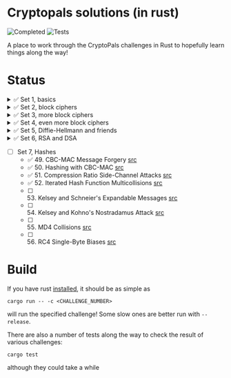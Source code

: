 Cryptopals solutions (in rust)
====

![Completed](https://img.shields.io/github/v/tag/tveness/cryptopals?label=completed%20to%20challenge&style=for-the-badge)
![Tests](https://img.shields.io/github/actions/workflow/status/tveness/cryptopals/rust.yml?label=Tests&style=for-the-badge)

A place to work through the CryptoPals challenges in Rust to hopefully learn things along the way!

# Status

<details>
<summary>✅ Set 1, basics</summary>

  - ✅ 1. Convert hex to base64 [src](src/set1/challenge01.rs)
  - ✅ 2. Fixed XOR [src](src/set1/challenge02.rs)
  - ✅ 3. Single-byte XOR cipher [src](src/set1/challenge03.rs)
  - ✅ 4. Detect single-character XOR [src](src/set1/challenge04.rs)
  - ✅ 5. Implement repeating-key XOR [src](src/set1/challenge05.rs)
  - ✅ 6. Break repeating-key XOR [src](src/set1/challenge06.rs)
  - ✅ 7. AES in ECB mode [src](src/set1/challenge07.rs)
  - ✅ 8. Detect AES in ECB mode [src](src/set1/challenge08.rs)

</details>
<details>
<summary>✅ Set 2, block ciphers</summary>

  - ✅ 9. Implement PKCS#7 padding [src](src/set2/challenge09.rs)
  - ✅ 10. Implement CBC mode [src](src/set2/challenge10.rs)
  - ✅ 11. An ECB/CBC detection oracle [src](src/set2/challenge11.rs)
  - ✅ 12. Byte-at-a-time ECB decryption (Simple) [src](src/set2/challenge12.rs)
  - ✅ 13. ECB cut-and-paste [src](src/set2/challenge13.rs)
  - ✅ 14. Byte-at-a-time ECB decryption (Harder) [src](src/set2/challenge14.rs)
  - ✅ 15. PKCS#7 padding validation [src](src/set2/challenge15.rs)
  - ✅ 16. CBC bitflipping attacks [src](src/set2/challenge16.rs)
</details>
<details>
<summary>✅ Set 3, more block ciphers</summary>

  - ✅ 17. The CBC padding oracle [src](src/set3/challenge17.rs)
  - ✅ 18. Implement CTR, the stream cipher mode [src](src/set3/challenge18.rs)
  - ✅ 19. Break fixed-nonce CTR mode using substitutions [src](src/set3/challenge19.rs)
  - ✅ 20. Break fixed-nonce CTR statistically [src](src/set3/challenge20.rs)
  - ✅ 21. Implement the MT19937 Mersenne Twister RNG [src](src/set3/challenge21.rs)
  - ✅ 22. Crack an MT19937 seed [src](src/set3/challenge22.rs)
  - ✅ 23. Clone an MT19937 RNG from its output [src](src/set3/challenge23.rs)
  - ✅ 24. Create the MT19937 stream cipher and break it [src](src/set3/challenge24.rs)
</details>
<details>
<summary>✅ Set 4, even more block ciphers</summary>

  - ✅ 25. Break "random access read/write" AES CTR [src](src/set4/challenge25.rs)
  - ✅ 26. CTR bitflipping [src](src/set4/challenge26.rs)
  - ✅ 27. Recover the key from CBC with IV=Key [src](src/set4/challenge27.rs)
  - ✅ 28. Implement a SHA-1 keyed MAC [src](src/set4/challenge28.rs)
  - ✅ 29. Break a SHA-1 keyed MAC using length extension [src](src/set4/challenge29.rs)
  - ✅ 30. Break an MD4 keyed MAC using length extension [src](src/set4/challenge30.rs)
  - ✅ 31. Implement and break HMAC-SHA1 with an artificial timing leak [src](src/set4/challenge31.rs)
  - ✅ 32. Break HMAC-SHA1 with a slightly less artificial timing leak [src](src/set4/challenge32.rs)
</details>
<details>
<summary>✅ Set 5, Diffie-Hellmann and friends</summary>

  - ✅ 33. Implement Diffie-Hellman [src](src/set5/challenge33.rs)
  - ✅ 34. Implement a MITM key-fixing attack on Diffie-Hellman with parameter
  injection [src](src/set5/challenge34.rs)
  - ✅ 35. Implement DH with negotiated groups, and break with malicious "g"
  parameters [src](src/set5/challenge35.rs)
  - ✅ 36. Implement Secure Remote Password (SRP) [src](src/set5/challenge36.rs)
  - ✅ 37. Break SRP with a zero key [src](src/set5/challenge37.rs)
  - ✅ 38. Offline dictionary attack on simplified SRP [src](src/set5/challenge38.rs)
  - ✅ 39. Implement RSA [src](src/set5/challenge39.rs)
  - ✅ 40. Implement an E=3 RSA Broadcast attack [src](src/set5/challenge40.rs)
</details>
<details>
<summary>✅ Set 6, RSA and DSA </summary>

  - ✅ 41. Implement unpadded message recovery oracle [src](src/set6/challenge41.rs)
  - ✅ 42. Bleichenbacher's e=3 RSA Attack [src](src/set6/challenge42.rs)
  - ✅ 43. DSA key recovery from nonce [src](src/set6/challenge43.rs)
  - ✅ 44. DSA nonce recovery from repeated nonce [src](src/set6/challenge44.rs)
  - ✅ 45. DSA parameter tampering [src](src/set6/challenge45.rs)
  - ✅ 46. RSA parity oracle [src](src/set6/challenge46.rs)
  - ✅ 47. Bleichenbacher's PKCS 1.5 Padding Oracle (Simple Case) [src](src/set6/challenge47.rs)
  - ✅ 48. Bleichenbacher's PKCS 1.5 Padding Oracle (Complete Case) [src](src/set6/challenge48.rs)
</details>

- [ ] Set 7, Hashes
  - ✅ 49. CBC-MAC Message Forgery [src](src/set7/challenge49.rs)
  - ✅ 50. Hashing with CBC-MAC [src](src/set7/challenge50.rs)
  - ✅ 51. Compression Ratio Side-Channel Attacks [src](src/set7/challenge51.rs)
  - ✅ 52. Iterated Hash Function Multicollisions [src](src/set7/challenge52.rs)
  - [ ] 53. Kelsey and Schneier's Expandable Messages [src](src/set7/challenge53.rs)
  - [ ] 54. Kelsey and Kohno's Nostradamus Attack [src](src/set7/challenge54.rs)
  - [ ] 55. MD4 Collisions [src](src/set7/challenge55.rs)
  - [ ] 56. RC4 Single-Byte Biases [src](src/set7/challenge56.rs)

# Build

If you have rust [installed](https://rustup.rs/), it should be as simple as
```
cargo run -- -c <CHALLENGE_NUMBER>
```
will run the specified challenge! Some slow ones are better run with `--release`.

There are also a number of tests along the way to check the result of
various challenges:
```
cargo test
```
although they could take a while
